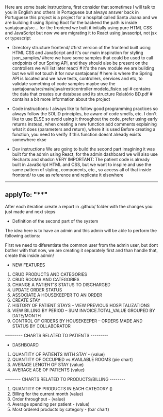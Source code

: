 Here are some basic instructions, first consider that sometimes I will talk to you in English and others in Portuguese but always
answer back in Portuguese
this project is a project for a hospital called Santa Joana and we are building it using Spring Boot for the backend
the path is inside santajoana/src... for the frontend we built it initially using pure HTML CSS and JavaScript but now we are migrating it to React using javascript, not jsx or typescript


- Directory structure
frontend/ #first version of the frontend built using HTML CSS and JavaScript and it's our main inspiration for styling
json_samples/ #here we have some samples that could be used to call endpoints of our Spring API, and they should also be present on the controllers we will list later
react/ # it's the new module we are building but we will not touch it for now
santajoana/ # here is where the Spring API is located and we have tests, controllers, services and etc, to validate something of code samples maybe use the santajoana/src/main/java/rest/controller
modelo_fisico.sql # contains the data that creates our database and its structure
Relatório BD.pdf # contains a bit more information about the project

- Code instructions:
I always like to follow good programming practices so always follow the SOLID principles, be aware of code smells, etc.
I don't like to use ELSE so avoid using it throughout the code, prefer using early returns instead,
when creating a new function add comments explaining what it does (parameters and return), where it is used
Before creating a function, you need to verify if this function doesnt already exists somewhere ekse

- Dev instructions
We are going to build the second part imagining it was built for the admin using React, for the admin dashboard we will also use
Recharts and shadcn
VERY IMPORTANT: The patient code is already built in JavaScript HTML and CSS, but we want to inspire and use the same pattern 
of styling, components, etc., so access all of that inside frontend/ to use as reference and replicate it elsewhere

---
applyTo: "**"
---
After each iteration create a report in .github/ folder with the changes you just made and next steps


- Definition of the second part of the system

The idea here is to have an admin and this admin will be able to perform the following actions:

First we need to diferentiate the common user from the admin user, but dont bother with that now,
we are creating it separately first and than handle that, create this inside admin/

- NEW FEATURES
1. CRUD PRODUCTS AND CATEGORIES
2. CRUD ROOMS AND CATEGORIES
3. CHANGE A PATIENT'S STATUS TO DISCHARGED
4. UPDATE ORDER STATUS
5. ASSOCIATE A HOUSEKEEPER TO AN ORDER
6. CREATE STAY
7. HISTORY OF PATIENT STAYS – VIEW PREVIOUS HOSPITALIZATIONS
8. VIEW BILLING BY PERIOD – SUM INVOICE.TOTAL_VALUE GROUPED BY DATE/MONTH
9. CONTROL OF ORDERS BY HOUSEKEEPER – ORDERS MADE AND STATUS BY COLLABORATOR

--------- CHARTS RELATED TO PATIENTS ---------

- DASHBOARD
1. QUANTITY OF PATIENTS WITH STAY - (value)
2. QUANTITY OF OCCUPIED vs AVAILABLE ROOMS (pie chart)
3. AVERAGE LENGTH OF STAY (value)
4. AVERAGE AGE OF PATIENTS (value)

-------- CHARTS RELATED TO PRODUCTS/BILLING --------

1. QUANTITY OF PRODUCTS IN EACH CATEGORY ()
2. Billing for the current month (value)
3. Order throughput - (value)
4. Average spending per patient - (value)
5. Most ordered products by category - (bar chart)